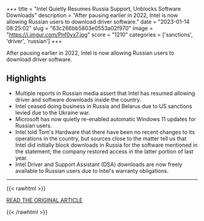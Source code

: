 +++
title = "Intel Quietly Resumes Russia Support, Unblocks Software Downloads"
description = "After pausing earlier in 2022, Intel is now allowing Russian users to download driver software."
date = "2023-01-14 08:25:02"
slug = "63c266bb5803e0553a02f970"
image = "https://i.imgur.com/Pnf0yx7.jpg"
score = "1210"
categories = ['sanctions', 'driver', 'russian']
+++

After pausing earlier in 2022, Intel is now allowing Russian users to download driver software.

## Highlights

- Multiple reports in Russian media assert that Intel has resumed allowing driver and software downloads inside the country.
- Intel ceased doing business in Russia and Belarus due to US sanctions levied due to the Ukraine war.
- Microsoft has now quietly re-enabled automatic Windows 11 updates for Russian users.
- Intel told Tom's Hardware that there have been no recent changes to its operations in the country, but sources close to the matter tell us that Intel did initially block downloads in Russia for the software mentioned in the statement; the company restored access in the latter portion of last year.
- Intel Driver and Support Assistant (DSA) downloads are now freely available to Russian users due to Intel's warranty obligations.

---

{{< rawhtml >}}
  <p class="article-category">
    <a target="_blank" href="https://www.tomshardware.com/news/intel-resumes-russia-support">READ THE ORIGINAL ARTICLE</a>
  </p>
{{< /rawhtml >}}
